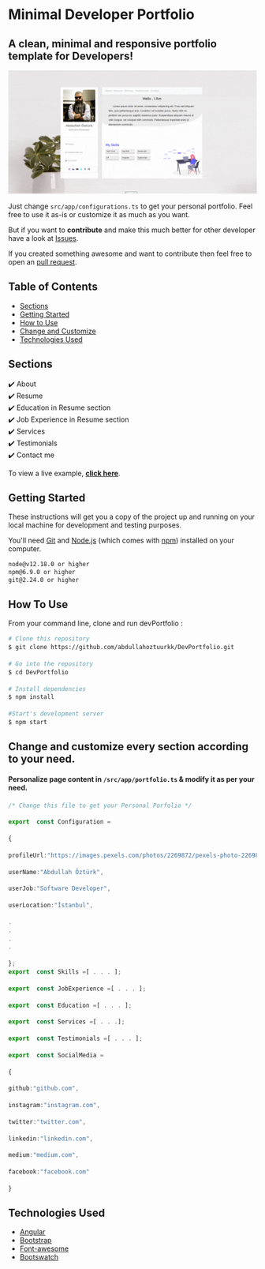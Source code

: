 # Minimal Developer Portfolio 

## A clean, minimal and responsive portfolio template for Developers!

<p align="center">
	<img src="./src/assets/images/portfolio-showcase.gif"></img>
</p>


Just change `src/app/configurations.ts` to get your personal portfolio. Feel free to use it as-is or customize it as much as you want.

But if you want to **contribute** and make this much better for other developer have a look at [Issues](https://github.com/abdullahoztuurkk/devportfolio/issues).


If you created something awesome and want to contribute then feel free to open an [pull request](https://github.com/abdullahoztuurkk/devportfolio/pulls).

## Table of Contents
- [Sections](#sections)
- [Getting Started](#getting-started)
- [How to Use](#how-to-use)
- [Change and Customize](#change-and-customize-every-section-according-to-your-need)
- [Technologies Used](#technologies-used)

## Sections
✔️ About\
✔️ Resume\
✔️ Education in Resume section\
✔️ Job Experience in Resume section\
✔️ Services\
✔️ Testimonials\
✔️ Contact me

To view a live example, **[click here](https://dev-portfolio-en.web.app/)**.


## Getting Started

These instructions will get you a copy of the project up and running on your local machine for development and testing purposes.

You'll need [Git](https://git-scm.com) and [Node.js](https://nodejs.org/en/download/) (which comes with [npm](http://npmjs.com)) installed on your computer.

```
node@v12.18.0 or higher
npm@6.9.0 or higher
git@2.24.0 or higher
```

## How To Use 

From your command line, clone and run devPortfolio :

```bash
# Clone this repository
$ git clone https://github.com/abdullahoztuurkk/DevPortfolio.git

# Go into the repository
$ cd DevPortfolio

# Install dependencies
$ npm install

#Start's development server
$ npm start
```


## Change and customize every section according to your need.

#### Personalize page content in `/src/app/portfolio.ts` & modify it as per your need.

```typescript
/* Change this file to get your Personal Porfolio */

export  const Configuration =

{

profileUrl:"https://images.pexels.com/photos/2269872/pexels-photo-2269872.jpeg?auto=compress&cs=tinysrgb&dpr=2&h=750&w=1260",

userName:"Abdullah Öztürk",

userJob:"Software Developer",

userLocation:"İstanbul",

.
. 
. 
.

};
export  const Skills =[ . . . ];

export  const JobExperience =[ . . . ];

export  const Education =[ . . . ];

export  const Services =[ . . .];

export  const Testimonials =[ . . . ];

export  const SocialMedia =

{

github:"github.com",

instagram:"instagram.com",

twitter:"twitter.com",

linkedin:"linkedin.com",

medium:"medium.com",

facebook:"facebook.com"

}
```


## Technologies Used 

- [Angular](https://reactjs.org/)
- [Bootstrap](https://www.apollographql.com/docs/react/get-started/)
- [Font-awesome](https://github.com/saurabhnemade/react-twitter-embed)
- [Bootswatch](https://github.com/appfigures/react-easy-emoji)

